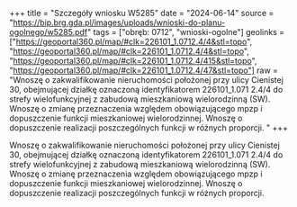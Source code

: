 +++
title = "Szczegóły wniosku W5285"
date = "2024-06-14"
source = "https://bip.brg.gda.pl/images/uploads/wnioski-do-planu-ogolnego/w5285.pdf"
tags = ["obręb: 0712", "wnioski-ogolne"]
geolinks = ["https://geoportal360.pl/map/#clk=226101_1.0712.4/4&stl=topo", "https://geoportal360.pl/map/#clk=226101_1.0712.4/4&stl=topo", "https://geoportal360.pl/map/#clk=226101_1.0712.4/415&stl=topo", "https://geoportal360.pl/map/#clk=226101_1.0712.4/47&stl=topo"]
raw = "Wnoszę o zakwalifikowanie nieruchomości położonej przy ulicy Cienistej 30, obejmującej działkę oznaczoną identyfikatorem 226101_1.071 2.4/4 do strefy wielofunkcyjnej z zabudową mieszkaniową wielorodzinną (SW). Wnoszę o zmianę przeznaczenia względem obowiązującego mpzp i dopuszczenie funkcji mieszkaniowej wielorodzinnej. Wnoszę o dopuszczenie realizacji poszczególnych funkcji w różnych proporcji. "
+++

Wnoszę o zakwalifikowanie nieruchomości położonej przy ulicy Cienistej 30, obejmującej
działkę oznaczoną identyfikatorem 226101_1.071 2.4/4 do strefy wielofunkcyjnej z zabudową
mieszkaniową wielorodzinną (SW). Wnoszę o zmianę przeznaczenia względem obowiązującego mpzp i
dopuszczenie funkcji mieszkaniowej wielorodzinnej. Wnoszę o dopuszczenie realizacji poszczególnych
funkcji w różnych proporcji.



